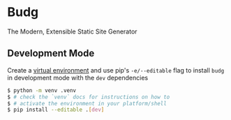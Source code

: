 # Budg

The Modern, Extensible Static Site Generator

## Development Mode

Create a [virtual environment](https://docs.python.org/3/glossary.html#term-virtual-environment) and use pip's `-e/--editable` flag to install `budg` in development mode with the `dev` dependencies

```sh
$ python -m venv .venv
$ # check the `venv` docs for instructions on how to
$ # activate the environment in your platform/shell
$ pip install --editable .[dev]
```
